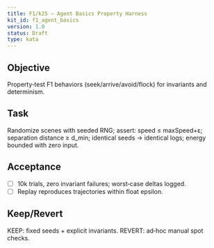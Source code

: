 ```yaml
---
title: F1/k25 — Agent Basics Property Harness
kit_id: f1_agent_basics
version: 1.0
status: Draft
type: kata
---
```

## Objective
Property‑test F1 behaviors (seek/arrive/avoid/flock) for invariants and determinism.
## Task
Randomize scenes with seeded RNG; assert: speed ≤ maxSpeed+ε; separation distance ≥ d_min; identical seeds → identical logs; energy bounded with zero input.
## Acceptance
- [ ] 10k trials, zero invariant failures; worst‑case deltas logged.
- [ ] Replay reproduces trajectories within float epsilon.
## Keep/Revert
KEEP: fixed seeds + explicit invariants. REVERT: ad‑hoc manual spot checks.